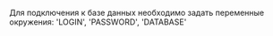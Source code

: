 Для подключения к базе данных необходимо задать переменные окружения: 'LOGIN', 'PASSWORD', 'DATABASE'